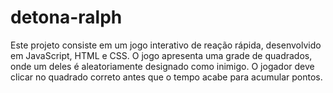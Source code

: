 # detona-ralph
Este projeto consiste em um jogo interativo de reação rápida, desenvolvido em JavaScript, HTML e CSS. O jogo apresenta uma grade de quadrados, onde um deles é aleatoriamente designado como inimigo. O jogador deve clicar no quadrado correto antes que o tempo acabe para acumular pontos.
